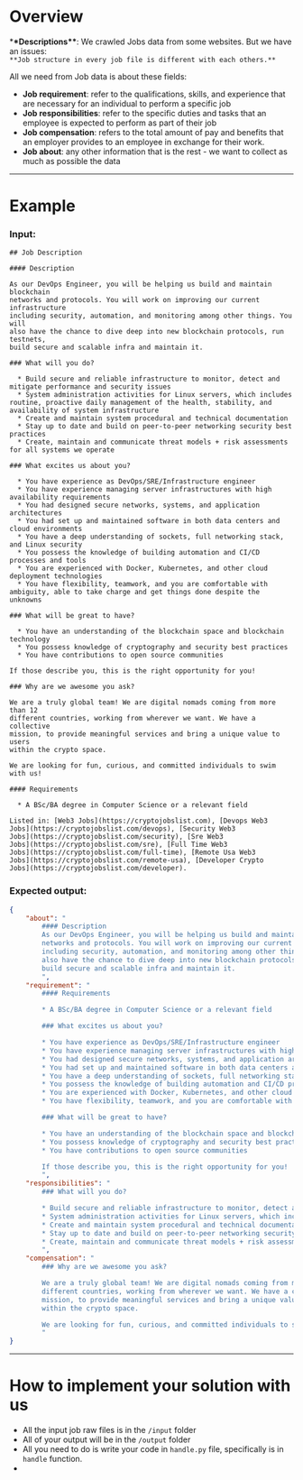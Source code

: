 # Overview

\***\*Descriptions\*\***: We crawled Jobs data from some websites. But we have an issues:  
`**Job structure in every job file is different with each others.**`

All we need from Job data is about these fields:

- **Job requirement**: refer to the qualifications, skills, and experience that are necessary for an individual to perform a specific job
- **Job responsibilities**: refer to the specific duties and tasks that an employee is expected to perform as part of their job
- **Job compensation**: refers to the total amount of pay and benefits that an employer provides to an employee in exchange for their work.
- **Job about**: any other information that is the rest - we want to collect as much as possible the data

---

# Example

### Input:

```text
## Job Description

#### Description

As our DevOps Engineer, you will be helping us build and maintain blockchain
networks and protocols. You will work on improving our current infrastructure
including security, automation, and monitoring among other things. You will
also have the chance to dive deep into new blockchain protocols, run testnets,
build secure and scalable infra and maintain it.

### What will you do?

  * Build secure and reliable infrastructure to monitor, detect and mitigate performance and security issues
  * System administration activities for Linux servers, which includes routine, proactive daily management of the health, stability, and availability of system infrastructure
  * Create and maintain system procedural and technical documentation
  * Stay up to date and build on peer-to-peer networking security best practices
  * Create, maintain and communicate threat models + risk assessments for all systems we operate

### What excites us about you?

  * You have experience as DevOps/SRE/Infrastructure engineer
  * You have experience managing server infrastructures with high availability requirements
  * You had designed secure networks, systems, and application architectures
  * You had set up and maintained software in both data centers and cloud environments
  * You have a deep understanding of sockets, full networking stack, and Linux security
  * You possess the knowledge of building automation and CI/CD processes and tools
  * You are experienced with Docker, Kubernetes, and other cloud deployment technologies
  * You have flexibility, teamwork, and you are comfortable with ambiguity, able to take charge and get things done despite the unknowns

### What will be great to have?

  * You have an understanding of the blockchain space and blockchain technology
  * You possess knowledge of cryptography and security best practices
  * You have contributions to open source communities

If those describe you, this is the right opportunity for you!

### Why are we awesome you ask?

We are a truly global team! We are digital nomads coming from more than 12
different countries, working from wherever we want. We have a collective
mission, to provide meaningful services and bring a unique value to users
within the crypto space.

We are looking for fun, curious, and committed individuals to swim with us!

#### Requirements

  * A BSc/BA degree in Computer Science or a relevant field

Listed in: [Web3 Jobs](https://cryptojobslist.com), [Devops Web3
Jobs](https://cryptojobslist.com/devops), [Security Web3
Jobs](https://cryptojobslist.com/security), [Sre Web3
Jobs](https://cryptojobslist.com/sre), [Full Time Web3
Jobs](https://cryptojobslist.com/full-time), [Remote Usa Web3
Jobs](https://cryptojobslist.com/remote-usa), [Developer Crypto
Jobs](https://cryptojobslist.com/developer).
```

### Expected output:

```json
{
    "about": "
        #### Description
        As our DevOps Engineer, you will be helping us build and maintain blockchain
        networks and protocols. You will work on improving our current infrastructure
        including security, automation, and monitoring among other things. You will
        also have the chance to dive deep into new blockchain protocols, run testnets,
        build secure and scalable infra and maintain it.
        ",
    "requirement": "
        #### Requirements

        * A BSc/BA degree in Computer Science or a relevant field

        ### What excites us about you?

        * You have experience as DevOps/SRE/Infrastructure engineer
        * You have experience managing server infrastructures with high availability requirements
        * You had designed secure networks, systems, and application architectures
        * You had set up and maintained software in both data centers and cloud environments
        * You have a deep understanding of sockets, full networking stack, and Linux security
        * You possess the knowledge of building automation and CI/CD processes and tools
        * You are experienced with Docker, Kubernetes, and other cloud deployment technologies
        * You have flexibility, teamwork, and you are comfortable with ambiguity, able to take charge and get things done despite the unknowns

        ### What will be great to have?

        * You have an understanding of the blockchain space and blockchain technology
        * You possess knowledge of cryptography and security best practices
        * You have contributions to open source communities

        If those describe you, this is the right opportunity for you!
        ",
    "responsibilities": "
        ### What will you do?

        * Build secure and reliable infrastructure to monitor, detect and mitigate performance and security issues
        * System administration activities for Linux servers, which includes routine, proactive daily management of the health, stability, and availability of system infrastructure
        * Create and maintain system procedural and technical documentation
        * Stay up to date and build on peer-to-peer networking security best practices
        * Create, maintain and communicate threat models + risk assessments for all systems we operate
        ",
    "compensation": "
        ### Why are we awesome you ask?

        We are a truly global team! We are digital nomads coming from more than 12
        different countries, working from wherever we want. We have a collective
        mission, to provide meaningful services and bring a unique value to users
        within the crypto space.

        We are looking for fun, curious, and committed individuals to swim with us!
        "
}
```

---

# How to implement your solution with us

- All the input job raw files is in the `/input` folder
- All of your output will be in the `/output` folder
- All you need to do is write your code in `handle.py` file, specifically is in `handle` function.
-
